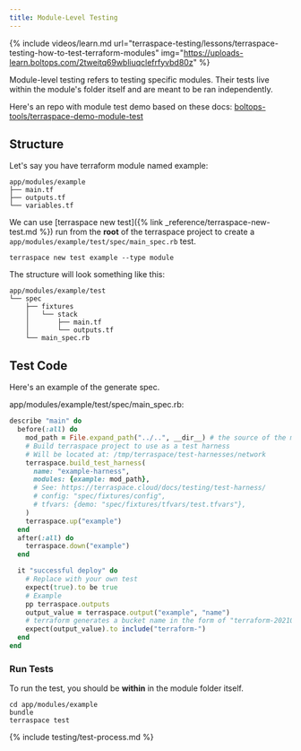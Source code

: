 ```yaml
---
title: Module-Level Testing
---
```


{% include videos/learn.md
     url="terraspace-testing/lessons/terraspace-testing-how-to-test-terraform-modules"
     img="https://uploads-learn.boltops.com/2tweitq69wbliuqclefrfyvbd80z" %}

Module-level testing refers to testing specific modules. Their tests live within the module's folder itself and are meant to be ran independently.

Here's an repo with module test demo based on these docs: [boltops-tools/terraspace-demo-module-test](https://github.com/boltops-tools/terraspace-demo-module-test)

## Structure

Let's say you have terraform module named example:

    app/modules/example
    ├── main.tf
    ├── outputs.tf
    └── variables.tf

We can use [terraspace new test]({% link _reference/terraspace-new-test.md %}) run from the **root** of the terraspace project to create a `app/modules/example/test/spec/main_spec.rb` test.

    terraspace new test example --type module

The structure will look something like this:

    app/modules/example/test
    └── spec
        ├── fixtures
        │   └── stack
        │       ├── main.tf
        │       └── outputs.tf
        └── main_spec.rb

## Test Code

Here's an example of the generate spec.

app/modules/example/test/spec/main_spec.rb:

```ruby
describe "main" do
  before(:all) do
    mod_path = File.expand_path("../..", __dir__) # the source of the module to test is 2 levels up
    # Build terraspace project to use as a test harness
    # Will be located at: /tmp/terraspace/test-harnesses/network
    terraspace.build_test_harness(
      name: "example-harness",
      modules: {example: mod_path},
      # See: https://terraspace.cloud/docs/testing/test-harness/
      # config: "spec/fixtures/config",
      # tfvars: {demo: "spec/fixtures/tfvars/test.tfvars"},
    )
    terraspace.up("example")
  end
  after(:all) do
    terraspace.down("example")
  end

  it "successful deploy" do
    # Replace with your own test
    expect(true).to be true
    # Example
    pp terraspace.outputs
    output_value = terraspace.output("example", "name")
    # terraform generates a bucket name in the form of "terraform-20210531202051034300000001"
    expect(output_value).to include("terraform-")
  end
end
```

### Run Tests

To run the test, you should be **within** in the module folder itself.

    cd app/modules/example
    bundle
    terraspace test

{% include testing/test-process.md %}
